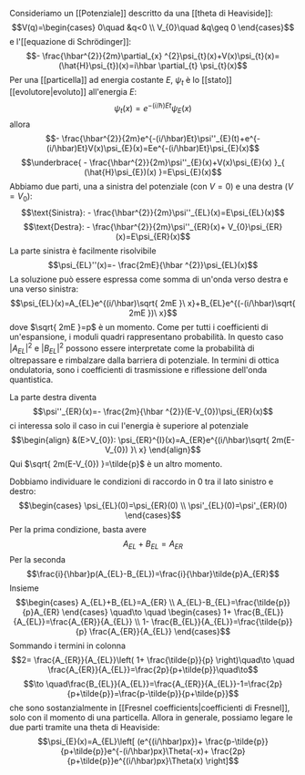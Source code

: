 

Consideriamo un [[Potenziale]] descritto da una [[theta di Heaviside]]:
$$V(q)=\begin{cases}
0\quad &q<0 \\
V_{0}\quad &q\geq 0
\end{cases}$$
e l'[[equazione di Schrödinger]]:
$$- \frac{\hbar^{2}}{2m}\partial_{x} ^{2}\psi_{t}(x)+V(x)\psi_{t}(x)=(\hat{H}\psi_{t})(x)=i\hbar \partial_{t} \psi_{t}(x)$$
Per una [[particella]] ad energia costante $E$, $\psi_{t}$ è lo [[stato]] [[evolutore|evoluto]] all'energia $E$:
$$\psi_{t}(x)=e^{-(i/\hbar)Et}\psi_{E}(x)$$
allora
$$- \frac{\hbar^{2}}{2m}e^{-(i/\hbar)Et}\psi''_{E}(t)+e^{-(i/\hbar)Et}V(x)\psi_{E}(x)=Ee^{-(i/\hbar)Et}\psi_{E}(x)$$
$$\underbrace{ - \frac{\hbar^{2}}{2m}\psi''_{E}(x)+V(x)\psi_{E}(x) }_{ (\hat{H}\psi_{E})(x) }=E\psi_{E}(x)$$
Abbiamo due parti, una a sinistra del potenziale (con $V=0$) e una destra ($V=V_{0}$):
$$\text{Sinistra}: - \frac{\hbar^{2}}{2m}\psi''_{EL}(x)=E\psi_{EL}(x)$$
$$\text{Destra}: - \frac{\hbar^{2}}{2m}\psi''_{ER}(x)+ V_{0}\psi_{ER}(x)=E\psi_{ER}(x)$$
La parte sinistra è facilmente risolvibile
$$\psi_{EL}''(x)=- \frac{2mE}{\hbar ^{2}}\psi_{EL}(x)$$
La soluzione può essere espressa come somma di un'onda verso destra e una verso sinistra:
$$\psi_{EL}(x)=A_{EL}e^{(i/\hbar)\sqrt{ 2mE }\ x}+B_{EL}e^{(-(i/\hbar)\sqrt{ 2mE })\ x}$$
dove $\sqrt{ 2mE }=p$ è un momento. Come per tutti i coefficienti di un'espansione, i moduli quadri rappresentano probabilità. In questo caso $\lvert A_{EL} \rvert^{2}$ e $\lvert B_{EL} \rvert^{2}$ possono essere interpretate come la probabilità di oltrepassare e rimbalzare dalla barriera di potenziale. In termini di ottica ondulatoria, sono i coefficienti di trasmissione e riflessione dell'onda quantistica.

La parte destra diventa
$$\psi''_{ER}(x)=- \frac{2m}{\hbar ^{2}}(E-V_{0})\psi_{ER}(x)$$
ci interessa solo il caso in cui l'energia è superiore al potenziale
$$\begin{align}
&(E>V_{0}): \psi_{ER}^{I}(x)=A_{ER}e^{(i/\hbar)\sqrt{ 2m(E-V_{0}) }\ x}
\end{align}$$
Qui $\sqrt{ 2m(E-V_{0}) }=\tilde{p}$ è un altro momento.

Dobbiamo individuare le condizioni di raccordo in 0 tra il lato sinistro e destro:
$$\begin{cases}
\psi_{EL}(0)=\psi_{ER}(0) \\
\psi'_{EL}(0)=\psi'_{ER}(0)
\end{cases}$$
Per la prima condizione, basta avere
$$A_{EL}+B_{EL}=A_{ER}$$
Per la seconda
$$\frac{i}{\hbar}p(A_{EL}-B_{EL})=\frac{i}{\hbar}\tilde{p}A_{ER}$$
Insieme
$$\begin{cases}
A_{EL}+B_{EL}=A_{ER} \\
A_{EL}-B_{EL}=\frac{\tilde{p}}{p}A_{ER}
\end{cases} \quad\to \quad
\begin{cases}
1+ \frac{B_{EL}}{A_{EL}}=\frac{A_{ER}}{A_{EL}} \\
1- \frac{B_{EL}}{A_{EL}}=\frac{\tilde{p}}{p} \frac{A_{ER}}{A_{EL}}
\end{cases}$$
Sommando i termini in colonna
$$2= \frac{A_{ER}}{A_{EL}}\left( 1+ \frac{\tilde{p}}{p} \right)\quad\to \quad \frac{A_{ER}}{A_{EL}}=\frac{2p}{p+\tilde{p}}\quad\to$$
$$\to \quad\frac{B_{EL}}{A_{EL}}=\frac{A_{ER}}{A_{EL}}-1=\frac{2p}{p+\tilde{p}}=\frac{p-\tilde{p}}{p+\tilde{p}}$$
che sono sostanzialmente in [[Fresnel coefficients|coefficienti di Fresnel]], solo con il momento di una particella. Allora in generale, possiamo legare le due parti tramite una theta di Heaviside:
$$\psi_{E}(x)=A_{EL}\left[ (e^{(i/\hbar)px})+ \frac{p-\tilde{p}}{p+\tilde{p}}e^{-(i/\hbar)px}\Theta(-x)+ \frac{2p}{p+\tilde{p}}e^{(i/\hbar)px}\Theta(x) \right]$$
